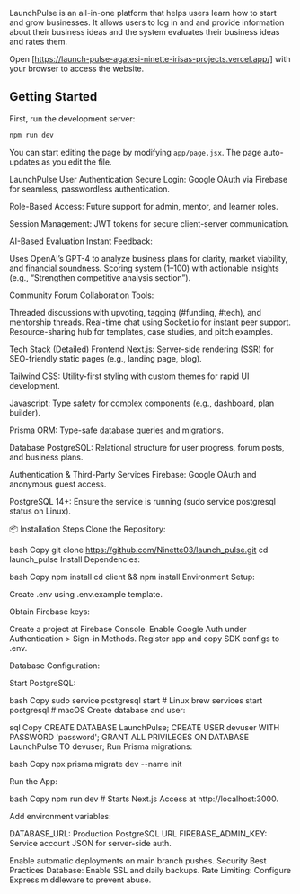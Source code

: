 LaunchPulse is an all-in-one platform that helps users learn how to start and grow businesses. It allows users to log in and and provide information about their business ideas and the system evaluates their business ideas and rates them.

Open [https://launch-pulse-agatesi-ninette-irisas-projects.vercel.app/] with your browser to access the website.

## Getting Started

First, run the development server:

```bash
npm run dev
```

You can start editing the page by modifying `app/page.jsx`. The page auto-updates as you edit the file.

LaunchPulse
User Authentication
Secure Login: Google OAuth via Firebase for seamless, passwordless authentication.

Role-Based Access: Future support for admin, mentor, and learner roles.

Session Management: JWT tokens for secure client-server communication.

AI-Based Evaluation
Instant Feedback:

Uses OpenAI’s GPT-4 to analyze business plans for clarity, market viability, and financial soundness.
Scoring system (1–100) with actionable insights (e.g., “Strengthen competitive analysis section”).

Community Forum
Collaboration Tools:

Threaded discussions with upvoting, tagging (#funding, #tech), and mentorship threads.
Real-time chat using Socket.io for instant peer support.
Resource-sharing hub for templates, case studies, and pitch examples.

Tech Stack (Detailed)
Frontend
Next.js: Server-side rendering (SSR) for SEO-friendly static pages (e.g., landing page, blog).

Tailwind CSS: Utility-first styling with custom themes for rapid UI development.

Javascript: Type safety for complex components (e.g., dashboard, plan builder).

Prisma ORM: Type-safe database queries and migrations.

Database
PostgreSQL: Relational structure for user progress, forum posts, and business plans.

Authentication & Third-Party Services
Firebase: Google OAuth and anonymous guest access.

PostgreSQL 14+: Ensure the service is running (sudo service postgresql status on Linux).

📦 Installation Steps
Clone the Repository:

bash
Copy
git clone https://github.com/Ninette03/launch_pulse.git
cd launch_pulse
Install Dependencies:

bash
Copy
npm install
cd client && npm install 
Environment Setup:

Create .env using .env.example template.

Obtain Firebase keys:

Create a project at Firebase Console.
Enable Google Auth under Authentication > Sign-in Methods.
Register app and copy SDK configs to .env.

Database Configuration:

Start PostgreSQL:

bash
Copy
sudo service postgresql start  # Linux
brew services start postgresql  # macOS
Create database and user:

sql
Copy
CREATE DATABASE LaunchPulse;
CREATE USER devuser WITH PASSWORD 'password';
GRANT ALL PRIVILEGES ON DATABASE LaunchPulse TO devuser;
Run Prisma migrations:

bash
Copy
npx prisma migrate dev --name init

Run the App:

bash
Copy
npm run dev  # Starts Next.js
Access at http://localhost:3000.

Add environment variables:

DATABASE_URL: Production PostgreSQL URL
FIREBASE_ADMIN_KEY: Service account JSON for server-side auth.

Enable automatic deployments on main branch pushes.
Security Best Practices
Database: Enable SSL and daily backups.
Rate Limiting: Configure Express middleware to prevent abuse.